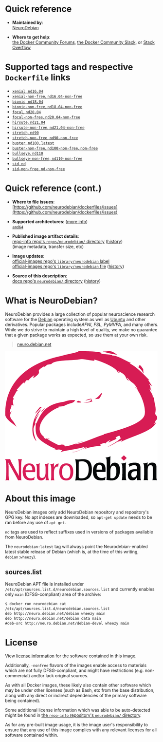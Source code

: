 <!--

********************************************************************************

WARNING:

    DO NOT EDIT "neurodebian/README.md"

    IT IS AUTO-GENERATED

    (from the other files in "neurodebian/" combined with a set of templates)

********************************************************************************

-->

# Quick reference

-	**Maintained by**:  
	[NeuroDebian](https://github.com/neurodebian/dockerfiles)

-	**Where to get help**:  
	[the Docker Community Forums](https://forums.docker.com/), [the Docker Community Slack](https://dockr.ly/slack), or [Stack Overflow](https://stackoverflow.com/search?tab=newest&q=docker)

# Supported tags and respective `Dockerfile` links

-	[`xenial`, `nd16.04`](https://github.com/neurodebian/dockerfiles/blob/a95bab388a1791db8ca2830d78417637bd0ca167/dockerfiles/xenial/Dockerfile)
-	[`xenial-non-free`, `nd16.04-non-free`](https://github.com/neurodebian/dockerfiles/blob/a95bab388a1791db8ca2830d78417637bd0ca167/dockerfiles/xenial-non-free/Dockerfile)
-	[`bionic`, `nd18.04`](https://github.com/neurodebian/dockerfiles/blob/a95bab388a1791db8ca2830d78417637bd0ca167/dockerfiles/bionic/Dockerfile)
-	[`bionic-non-free`, `nd18.04-non-free`](https://github.com/neurodebian/dockerfiles/blob/a95bab388a1791db8ca2830d78417637bd0ca167/dockerfiles/bionic-non-free/Dockerfile)
-	[`focal`, `nd20.04`](https://github.com/neurodebian/dockerfiles/blob/a95bab388a1791db8ca2830d78417637bd0ca167/dockerfiles/focal/Dockerfile)
-	[`focal-non-free`, `nd20.04-non-free`](https://github.com/neurodebian/dockerfiles/blob/a95bab388a1791db8ca2830d78417637bd0ca167/dockerfiles/focal-non-free/Dockerfile)
-	[`hirsute`, `nd21.04`](https://github.com/neurodebian/dockerfiles/blob/a95bab388a1791db8ca2830d78417637bd0ca167/dockerfiles/hirsute/Dockerfile)
-	[`hirsute-non-free`, `nd21.04-non-free`](https://github.com/neurodebian/dockerfiles/blob/a95bab388a1791db8ca2830d78417637bd0ca167/dockerfiles/hirsute-non-free/Dockerfile)
-	[`stretch`, `nd90`](https://github.com/neurodebian/dockerfiles/blob/a95bab388a1791db8ca2830d78417637bd0ca167/dockerfiles/stretch/Dockerfile)
-	[`stretch-non-free`, `nd90-non-free`](https://github.com/neurodebian/dockerfiles/blob/a95bab388a1791db8ca2830d78417637bd0ca167/dockerfiles/stretch-non-free/Dockerfile)
-	[`buster`, `nd100`, `latest`](https://github.com/neurodebian/dockerfiles/blob/a95bab388a1791db8ca2830d78417637bd0ca167/dockerfiles/buster/Dockerfile)
-	[`buster-non-free`, `nd100-non-free`, `non-free`](https://github.com/neurodebian/dockerfiles/blob/a95bab388a1791db8ca2830d78417637bd0ca167/dockerfiles/buster-non-free/Dockerfile)
-	[`bullseye`, `nd110`](https://github.com/neurodebian/dockerfiles/blob/a95bab388a1791db8ca2830d78417637bd0ca167/dockerfiles/bullseye/Dockerfile)
-	[`bullseye-non-free`, `nd110-non-free`](https://github.com/neurodebian/dockerfiles/blob/a95bab388a1791db8ca2830d78417637bd0ca167/dockerfiles/bullseye-non-free/Dockerfile)
-	[`sid`, `nd`](https://github.com/neurodebian/dockerfiles/blob/a95bab388a1791db8ca2830d78417637bd0ca167/dockerfiles/sid/Dockerfile)
-	[`sid-non-free`, `nd-non-free`](https://github.com/neurodebian/dockerfiles/blob/a95bab388a1791db8ca2830d78417637bd0ca167/dockerfiles/sid-non-free/Dockerfile)

# Quick reference (cont.)

-	**Where to file issues**:  
	[https://github.com/neurodebian/dockerfiles/issues](https://github.com/neurodebian/dockerfiles/issues)

-	**Supported architectures**: ([more info](https://github.com/docker-library/official-images#architectures-other-than-amd64))  
	[`amd64`](https://hub.docker.com/r/amd64/neurodebian/)

-	**Published image artifact details**:  
	[repo-info repo's `repos/neurodebian/` directory](https://github.com/docker-library/repo-info/blob/master/repos/neurodebian) ([history](https://github.com/docker-library/repo-info/commits/master/repos/neurodebian))  
	(image metadata, transfer size, etc)

-	**Image updates**:  
	[official-images repo's `library/neurodebian` label](https://github.com/docker-library/official-images/issues?q=label%3Alibrary%2Fneurodebian)  
	[official-images repo's `library/neurodebian` file](https://github.com/docker-library/official-images/blob/master/library/neurodebian) ([history](https://github.com/docker-library/official-images/commits/master/library/neurodebian))

-	**Source of this description**:  
	[docs repo's `neurodebian/` directory](https://github.com/docker-library/docs/tree/master/neurodebian) ([history](https://github.com/docker-library/docs/commits/master/neurodebian))

# What is NeuroDebian?

NeuroDebian provides a large collection of popular neuroscience research software for the [Debian](http://www.debian.org) operating system as well as [Ubuntu](http://www.ubuntu.com) and other derivatives. Popular packages include*AFNI*, *FSL*, *PyMVPA*, and many others. While we do strive to maintain a high level of quality, we make no guarantee that a given package works as expected, so use them at your own risk.

> [neuro.debian.net](http://neuro.debian.net/)

![logo](https://raw.githubusercontent.com/docker-library/docs/90ee9ce81aa27322936d7faf585ffc45b7def890/neurodebian/logo.png)

# About this image

NeuroDebian images only add NeuroDebian repository and repository's GPG key. No apt indexes are downloaded, so `apt-get update` needs to be ran before any use of `apt-get`.

`nd` tags are used to reflect suffixes used in versions of packages available from NeuroDebian.

The `neurodebian:latest` tag will always point the Neurodebian-enabled latest stable release of Debian (which is, at the time of this writing, `debian:wheezy`).

## sources.list

NeuroDebian APT file is installed under `/etc/apt/sources.list.d/neurodebian.sources.list` and currently enables only `main` (DFSG-compliant) area of the archive:

```console
$ docker run neurodebian cat /etc/apt/sources.list.d/neurodebian.sources.list
deb http://neuro.debian.net/debian wheezy main
deb http://neuro.debian.net/debian data main
#deb-src http://neuro.debian.net/debian-devel wheezy main
```

# License

View [license information](https://www.debian.org/social_contract#guidelines) for the software contained in this image.

Additionally, `-nonfree` flavors of the images enable access to materials which are not fully DFSG-compliant, and might have restrictions (e.g. non-commercial) and/or lack original sources.

As with all Docker images, these likely also contain other software which may be under other licenses (such as Bash, etc from the base distribution, along with any direct or indirect dependencies of the primary software being contained).

Some additional license information which was able to be auto-detected might be found in [the `repo-info` repository's `neurodebian/` directory](https://github.com/docker-library/repo-info/tree/master/repos/neurodebian).

As for any pre-built image usage, it is the image user's responsibility to ensure that any use of this image complies with any relevant licenses for all software contained within.
